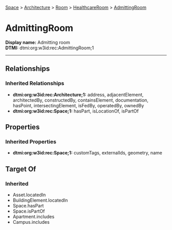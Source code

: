 [Space](../../../Space.md) > [Architecture](../../Architecture.md) > [Room](../Room.md) > [HealthcareRoom](HealthcareRoom.md) > [AdmittingRoom](.)
# AdmittingRoom

**Display name:** Admitting room<br />
**DTMI:** dtmi:org:w3id:rec:AdmittingRoom;1

---
## Relationships
### Inherited Relationships
* **dtmi:org:w3id:rec:Architecture;1:** address, adjacentElement, architectedBy, constructedBy, containsElement, documentation, hasPoint, intersectingElement, isFedBy, operatedBy, ownedBy
* **dtmi:org:w3id:rec:Space;1:** hasPart, isLocationOf, isPartOf
## Properties
### Inherited Properties
* **dtmi:org:w3id:rec:Space;1:** customTags, externalIds, geometry, name
## Target Of
### Inherited
* Asset.locatedIn
* BuildingElement.locatedIn
* Space.hasPart
* Space.isPartOf
* Apartment.includes
* Campus.includes
